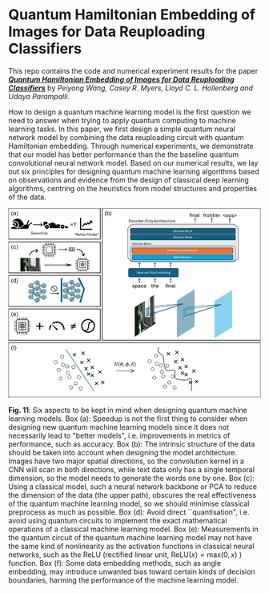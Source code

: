 # Quantum Hamiltonian Embedding of Images for Data Reuploading Classifiers

This repo contains the code and numerical experiment results for the paper 
[***Quantum Hamiltonian Embedding of Images for Data  Reuploading Classifiers***](https://arxiv.org/abs/2407.14055) by *Peiyong Wang, Casey R. Myers, Lloyd C. L. Hollenberg and Udaya Parampalli*. 

How to design a quantum machine learning model is the first question we need to answer when trying to apply quantum computing to machine learning tasks. In this paper, we first design a simple quantum neural network model by combining the data reuploading circuit with quantum Hamiltonian embedding. Through numerical experiments, we demonstrate that our model has better performance than the the baseline quantum convolutional neural network model. Based on our numerical results, we lay out six principles for designing quantum machine learning algorithms based on observations and evidence from the design of classical deep learning algorithms, centring on the heuristics from model structures and properties of the data.


![](Picture1.png)

**Fig. 11**: Six aspects to be kept in mind when designing quantum machine learning models. Box (a): Speedup is not the first thing to consider when designing new quantum machine learning models since it does not necessarily lead to "better models", i.e. improvements in metrics of performance, such as accuracy. Box (b): The intrinsic structure of the data should be taken into account when designing the model architecture. Images have two major spatial directions, so the convolution kernel in a CNN will scan in both directions, while text data only has a single temporal dimension, so the model needs to generate the words one by one. Box (c): Using a classical model, such a neural network backbone or PCA to reduce the dimension of the data (the upper path), obscures the real effectiveness of the quantum machine learning model, so we should minimise classical preprocess as much as possible. Box (d): Avoid direct ``quantisation", i.e. avoid using quantum circuits to implement the exact mathematical operations of a classical machine learning model. Box (e): Measurements in the quantum circuit of the quantum machine learning model may not have the same kind of nonlinearity as the activation functions in classical neural networks, such as the ReLU (rectified linear unit, $\text{ReLU}(x) = \text{max}(0, x)$ ) function. Box (f): Some data embedding methods, such as angle embedding, may introduce unwanted bias toward certain kinds of decision boundaries, harming the performance of the machine learning model.
